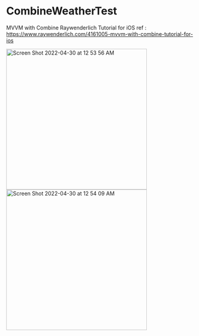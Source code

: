 # CombineWeatherTest
MVVM with Combine Raywenderlich Tutorial for iOS
ref : https://www.raywenderlich.com/4161005-mvvm-with-combine-tutorial-for-ios

<img width="375" alt="Screen Shot 2022-04-30 at 12 53 56 AM" src="https://user-images.githubusercontent.com/13888326/165989510-c635bfd7-351c-4cc3-9b97-fc8f324000f0.png">
<img width="375" alt="Screen Shot 2022-04-30 at 12 54 09 AM" src="https://user-images.githubusercontent.com/13888326/165989516-c2560eac-426f-41e7-b51a-544bfc20c422.png">
